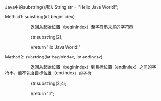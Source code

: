 Java中的substring()用法
String str = "Hello Java World!";

Method1:  substring(int beginIndex)

　　　　　　返回从起始位置（beginIndex）至字符串末尾的字符串

　　　　　　str.substring(2);

　　　　　　//return "llo Java World!";

 

Method2:  substring(int beginIndex, int endIndex)

　　　　　　返回从起始位置（beginIndex）到目标位置（endIndex）之间的字符串，但不包含目标位置（endIndex）的字符

　　　　　　str.substring(2,4);

　　　　　　//return "ll";